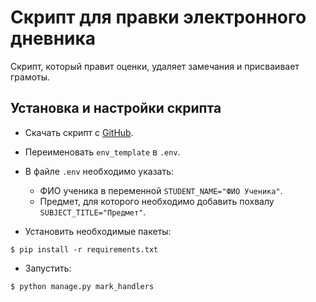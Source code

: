 # Скрипт для правки электронного дневника
Скрипт, который правит оценки, удаляет замечания и присваивает грамоты.

## Установка и настройки скрипта
- Скачать скрипт с [GitHub](https://github.com/dumbturtle/orm_3).

- Переименовать `env_template` в `.env`. 
- В файле `.env` необходимо указать:
    - ФИО ученика в переменной `STUDENT_NAME="ФИО Ученика"`.
    - Предмет, для которого необходимо добавить похвалу `SUBJECT_TITLE="Предмет"`.

- Установить необходимые пакеты: 
     
```
$ pip install -r requirements.txt
```
- Запустить:
```
$ python manage.py mark_handlers
``` 